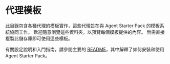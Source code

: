 # 代理模板

此目錄包含各種代理的模板實作，這些代理旨在與 Agent Starter Pack 的模板系統協同工作。
歡迎隨意瀏覽這些資料夾，以預覽每個模板提供的內容。
無需直接複製此儲存庫即可使用這些模板。

有關設定說明和入門指南，請參閱主要的 [README](/README.md)，其中解釋了如何安裝和使用 Agent Starter Pack。
